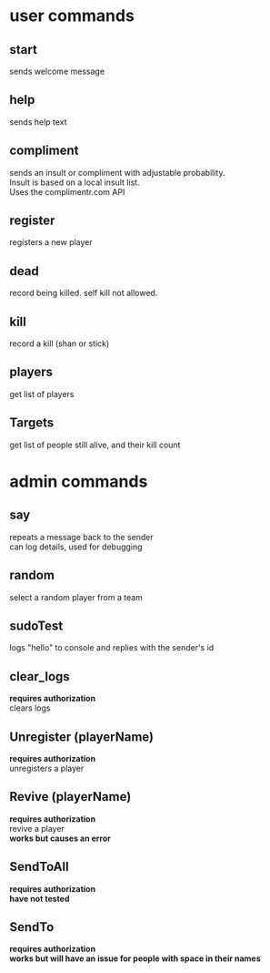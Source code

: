 # user commands  
  
## start  
sends welcome message  
## help  
sends help text  
## compliment  
sends an insult or compliment with adjustable probability.  
Insult is based on a local insult list.  
Uses the complimentr.com API
## register
registers a new player
## dead
record being killed. self kill not allowed.
## kill  
record a kill (shan or stick)
## players
get list of players
## Targets  
get list of people still alive, and their kill count  
  
  
# admin commands  
## say  
repeats a message back to the sender  
can log details, used for debugging
## random
select a random player from a team
## sudoTest
logs "hello" to console and replies with the sender's id
## clear_logs  
**requires authorization**  
clears logs  
## Unregister (playerName)
**requires authorization**  
unregisters a player  
## Revive (playerName)
**requires authorization**  
revive a player  
**works but causes an error**  
## SendToAll
**requires authorization**  
**have not tested**  
## SendTo
**requires authorization**  
**works but will have an issue for people with space in their names**